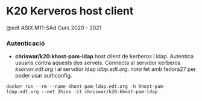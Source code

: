 # K20 Kerveros host client

@edt ASIX M11-SAd Curs 2020 - 2021

### Autenticació


 * **chriswar/k20:khost-pam-ldap** host client de kerberos i ldap.
   Autentica usuaris contra aquests dos serveis. Connecta al servidor 
   kerberos *kserver.edt.org* i al servdior ldap *ldap.edt.org*.
   *nota* fet amb fedora27 per poder usar authconfig.
   
```
docker run --rm --name khost-pam-ldap.edt.org -h khost-pam-ldap.edt.org --net 2hisx -it chriswar/k20:khost-pam-ldap
```
